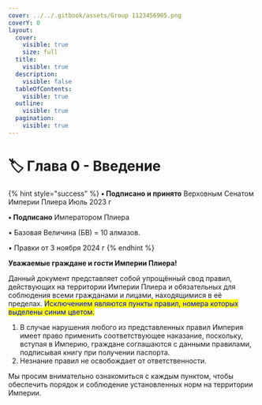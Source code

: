 ```yaml
---
cover: ../../.gitbook/assets/Group 1123456905.png
coverY: 0
layout:
  cover:
    visible: true
    size: full
  title:
    visible: true
  description:
    visible: false
  tableOfContents:
    visible: true
  outline:
    visible: true
  pagination:
    visible: true
---
```


# 🏷️ Глава 0 - Введение

{% hint style="success" %}
**•  Подписано и принято** Верховным Сенатом Империи Плиера Июль 2023 г

**•  Подписано** Императором Плиера

•  Базовая Величина (БВ) = 10 алмазов.

•  Правки от 3 ноября 2024 г
{% endhint %}

**Уважаемые граждане и гости Империи Плиера!**

Данный документ представляет собой упрощённый свод правил, действующих на территории Империи Плиера и обязательных для соблюдения всеми гражданами и лицами, находящимися в её пределах. <mark style="color:blue;">Исключением являются пункты правил, номера которых выделены синим цветом.</mark>

1. В случае нарушения любого из представленных правил Империя имеет право применить соответствующее наказание, поскольку, вступая в Империю, граждане соглашаются с данными правилами, подписывая книгу при получении паспорта.
2. Незнание правил не освобождает от ответственности.

Мы просим внимательно ознакомиться с каждым пунктом, чтобы обеспечить порядок и соблюдение установленных норм на территории Империи.
